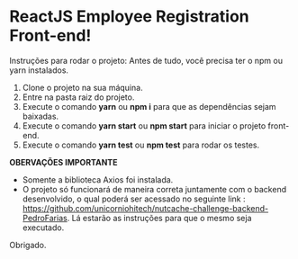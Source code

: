 # ReactJS Employee Registration Front-end!

Instruções para rodar o projeto:
Antes de tudo, você precisa ter o npm ou yarn instalados.

 1. Clone o projeto na sua máquina.
 2. Entre na pasta raiz do projeto.
 3. Execute o comando **yarn** ou **npm i** para que as dependências sejam baixadas.
 4. Execute o comando **yarn start** ou **npm start** para iniciar o projeto front-end.
 5. Execute o comando **yarn test** ou **npm test** para rodar os testes.

**OBERVAÇÕES IMPORTANTE**

 - Somente a biblioteca Axios foi instalada.
 - O projeto só funcionará de maneira correta juntamente com o backend desenvolvido, o qual poderá ser acessado no seguinte link : https://github.com/unicorniohitech/nutcache-challenge-backend-PedroFarias. Lá estarão as instruções para que o mesmo seja executado.
 


Obrigado.
